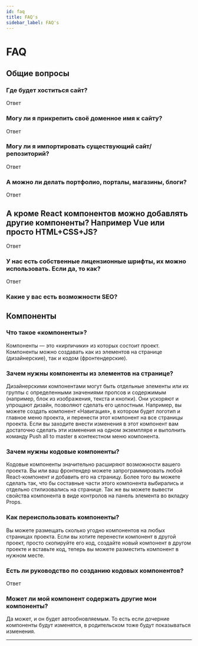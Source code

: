 ```yaml
---
id: faq
title: FAQ's
sidebar_label: FAQ's
---
```


# FAQ

## Общие вопросы

### Где будет хоститься сайт?
Ответ

### Могу ли я прикрепить своё доменное имя к сайту?
Ответ

### Могу ли я импортировать существующий сайт/репозиторий?
Ответ

### А можно ли делать портфолио, порталы, магазины, блоги?
Ответ

## А кроме React компонентов можно добавлять другие компоненты? Например Vue или просто HTML+CSS+JS?
Ответ

### У нас есть собственные лицензионные шрифты, их можно использовать. Если да, то как?
Ответ

### Какие у вас есть возможности SEO?



## Компоненты

### Что такое «компоненты»?
 Компоненты — это «кирпичики» из которых состоит проект. Компоненты можно создавать как из элементов на странице (дизайнерские), так и кодом (фронтендерские). 

### Зачем нужны компоненты из элементов на странице?
Дизайнерскими компонентами могут быть отдельные элементы или их группы с определенными значениями пропсов и содержимым (например, блок из изображения, текста и кнопки). Они ускоряют и упрощают дизайн, позволяют сделать его целостным. Например, вы можете создать компонент «Навигация», в котором будет логотип и главное меню проекта, и перенести этот компонент на все страницы проекта. Если вы заходите внести изменения в этот компонент вам достаточно сделать эти изменения на одном экземпляре и выполнить команду Push all to master в контекстном меню компонента.

### Зачем нужны кодовые компоненты?
Кодовые компоненты значительно расширяют возможности вашего проекта. Вы или ваш фронтендер можете запрограммировать любой React-компонент и добавить его на страницу. Более того вы можете сделать так, что бы составные части этого компонента выбирались и отдельно стилизовались на странице. Так же вы можете вывести свойства компонента в виде контролов на панель элемента во вкладку Props.

### Как переиспользовать компоненты?
Вы можете размещать сколько угодно компонентов на любых страницах проекта. Если вы хотите перенести компонент в другой проект, просто скопируйте его код, создайте новый компонент в другом проекте и вставьте код, теперь вы можете разместить компонент в нужном месте.


### Есть ли руководство по созданию кодовых компонентов?
Ответ

### Может ли мой компонент содержать другие мои компоненты?
Да может, и он будет автообновляемым. То есть если дочерние компоненты будут изменятся, в родительском тоже будут показываться изменения.





---
